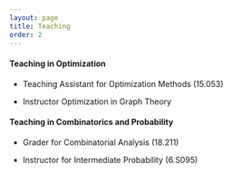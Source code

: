 ```yaml
---
layout: page
title: Teaching
order: 2
---
```



<h4>Teaching in Optimization</h4>

- Teaching Assistant for Optimization Methods (15.053)

- Instructor Optimization in Graph Theory 

<h4>Teaching in Combinatorics and Probability</h4>

- Grader for Combinatorial Analysis (18.211)

- Instructor for Intermediate Probability (6.S095)
